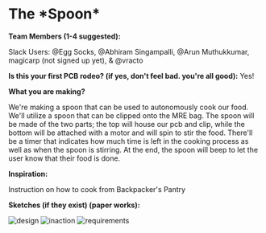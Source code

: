 # **The \*Spoon\***

**Team Members (1-4 suggested):**

Slack Users: @Egg Socks, @Abhiram Singampalli, @Arun Muthukkumar, magicarp (not signed up yet), & @vracto

**Is this your first PCB rodeo? (if yes, don't feel bad. you're all good):**
Yes!

**What you are making?**

We're making a spoon that can be used to autonomously cook our food. We'll utilize a spoon that can be clipped onto the MRE bag. The spoon will be made of the two parts; the top will house our pcb and clip, while the bottom will be attached with a motor and will spin to stir the food. There'll be a timer that indicates how much time is left in the cooking process as well as when the spoon is stirring. At the end, the spoon will beep to let the user know that their food is done. 

**Inspiration:**

Instruction on how to cook from Backpacker's Pantry

**Sketches (if they exist) (paper works):**

![design](https://github.com/vracton/the-trail-spoon/blob/main/assets/image_2024-04-30_222306039.png?raw=true)
![inaction](https://github.com/vracton/the-trail-spoon/blob/main/assets/image_2024-04-30_222316025.png?raw=true)
![requirements](https://github.com/vracton/the-trail-spoon/blob/main/assets/image_2024-04-30_222324285.png?raw=true)
